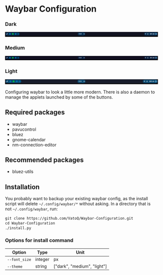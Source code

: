 # Waybar Configuration


### Dark
![dark screenshot](./screenshots/dark_theme.png)
### Medium
![dark screenshot](./screenshots/medium_theme.png)
### Light
![dark screenshot](./screenshots/light_theme.png)



Configuring waybar to look a little more modern. There is also a
daemon to manage the applets launched by some of the buttons.

## Required packages

- waybar
- pavucontrol
- bluez
- gnome-calendar
- nm-connection-editor

## Recommended packages

- bluez-utils

## Installation

You probably want to backup your existing waybar config, as
the install script will delete `~/.config/waybar/*` without asking.
In a directory that is not `~/.config/waybar`, run:

```
git clone https://github.com/VatoQ/Waybar-Configuration.git
cd Waybar-Configuration
./install.py
```

### Options for install command

<!----------------------
- `--font_size`: integer
----------------------->

| **Option** | **Type** | **Unit** |
|------------|----------|----------|
| `--font_size`| integer|px|
| `--theme` | string | ["dark", "medium", "light"] |




